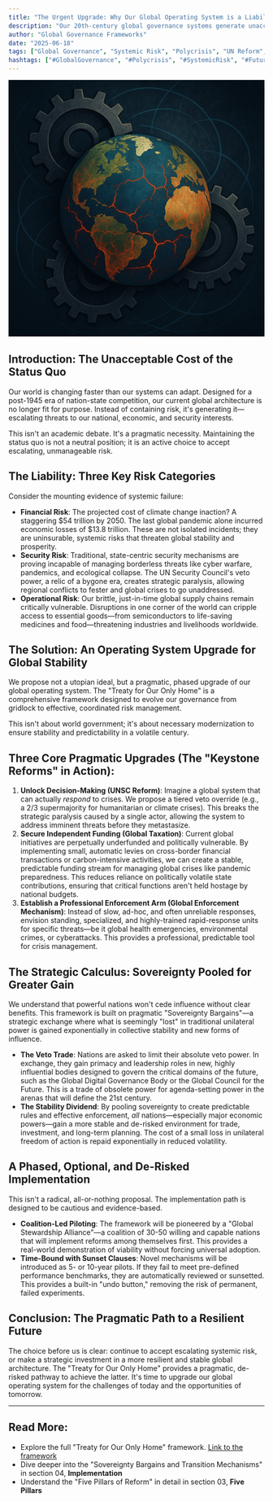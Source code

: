 ```yaml
---
title: "The Urgent Upgrade: Why Our Global Operating System is a Liability (And How to Fix It)"
description: "Our 20th-century global governance systems generate unacceptable systemic risk. Discover how the 'Treaty for Our Only Home' offers a pragmatic, phased upgrade for a more resilient and stable future."
author: "Global Governance Frameworks"
date: "2025-06-18"
tags: ["Global Governance", "Systemic Risk", "Polycrisis", "UN Reform", "Climate Action", "Pandemic Preparedness", "Economic Stability"]
hashtags: ["#GlobalGovernance", "#Polycrisis", "#SystemicRisk", "#FutureIsNow", "#TreatyForOurOnlyHome", "#ClimateAction", "#UNReform"]
---
```


![Systemic Failure](/images/blog/header-post-1-cog-wheel.png)

## Introduction: The Unacceptable Cost of the Status Quo

Our world is changing faster than our systems can adapt. Designed for a post-1945 era of nation-state competition, our current global architecture is no longer fit for purpose. Instead of containing risk, it's generating it—escalating threats to our national, economic, and security interests.

This isn't an academic debate. It's a pragmatic necessity. Maintaining the status quo is not a neutral position; it is an active choice to accept escalating, unmanageable risk.

## The Liability: Three Key Risk Categories

Consider the mounting evidence of systemic failure:

* **Financial Risk**: The projected cost of climate change inaction? A staggering $54 trillion by 2050. The last global pandemic alone incurred economic losses of $13.8 trillion. These are not isolated incidents; they are uninsurable, systemic risks that threaten global stability and prosperity.
* **Security Risk**: Traditional, state-centric security mechanisms are proving incapable of managing borderless threats like cyber warfare, pandemics, and ecological collapse. The UN Security Council's veto power, a relic of a bygone era, creates strategic paralysis, allowing regional conflicts to fester and global crises to go unaddressed.
* **Operational Risk**: Our brittle, just-in-time global supply chains remain critically vulnerable. Disruptions in one corner of the world can cripple access to essential goods—from semiconductors to life-saving medicines and food—threatening industries and livelihoods worldwide.

## The Solution: An Operating System Upgrade for Global Stability

We propose not a utopian ideal, but a pragmatic, phased upgrade of our global operating system. The "Treaty for Our Only Home" is a comprehensive framework designed to evolve our governance from gridlock to effective, coordinated risk management.

This isn't about world government; it's about necessary modernization to ensure stability and predictability in a volatile century.

## Three Core Pragmatic Upgrades (The "Keystone Reforms" in Action):

1.  **Unlock Decision-Making (UNSC Reform)**: Imagine a global system that can actually *respond* to crises. We propose a tiered veto override (e.g., a 2/3 supermajority for humanitarian or climate crises). This breaks the strategic paralysis caused by a single actor, allowing the system to address imminent threats before they metastasize.
2.  **Secure Independent Funding (Global Taxation)**: Current global initiatives are perpetually underfunded and politically vulnerable. By implementing small, automatic levies on cross-border financial transactions or carbon-intensive activities, we can create a stable, predictable funding stream for managing global crises like pandemic preparedness. This reduces reliance on politically volatile state contributions, ensuring that critical functions aren't held hostage by national budgets.
3.  **Establish a Professional Enforcement Arm (Global Enforcement Mechanism)**: Instead of slow, ad-hoc, and often unreliable responses, envision standing, specialized, and highly-trained rapid-response units for specific threats—be it global health emergencies, environmental crimes, or cyberattacks. This provides a professional, predictable tool for crisis management.

## The Strategic Calculus: Sovereignty Pooled for Greater Gain

We understand that powerful nations won't cede influence without clear benefits. This framework is built on pragmatic "Sovereignty Bargains"—a strategic exchange where what is seemingly "lost" in traditional unilateral power is gained exponentially in collective stability and new forms of influence.

* **The Veto Trade**: Nations are asked to limit their absolute veto power. In exchange, they gain primacy and leadership roles in new, highly influential bodies designed to govern the critical domains of the future, such as the Global Digital Governance Body or the Global Council for the Future. This is a trade of obsolete power for agenda-setting power in the arenas that will define the 21st century.
* **The Stability Dividend**: By pooling sovereignty to create predictable rules and effective enforcement, *all* nations—especially major economic powers—gain a more stable and de-risked environment for trade, investment, and long-term planning. The cost of a small loss in unilateral freedom of action is repaid exponentially in reduced volatility.

## A Phased, Optional, and De-Risked Implementation

This isn't a radical, all-or-nothing proposal. The implementation path is designed to be cautious and evidence-based.

* **Coalition-Led Piloting**: The framework will be pioneered by a "Global Stewardship Alliance"—a coalition of 30-50 willing and capable nations that will implement reforms among themselves first. This provides a real-world demonstration of viability without forcing universal adoption.
* **Time-Bound with Sunset Clauses**: Novel mechanisms will be introduced as 5- or 10-year pilots. If they fail to meet pre-defined performance benchmarks, they are automatically reviewed or sunsetted. This provides a built-in "undo button," removing the risk of permanent, failed experiments.

## Conclusion: The Pragmatic Path to a Resilient Future

The choice before us is clear: continue to accept escalating systemic risk, or make a strategic investment in a more resilient and stable global architecture. The "Treaty for Our Only Home" provides a pragmatic, de-risked pathway to achieve the latter. It's time to upgrade our global operating system for the challenges of today and the opportunities of tomorrow.

---

## Read More:

* Explore the full "Treaty for Our Only Home" framework.
[Link to the framework](/frameworks/treaty-for-our-only-home)
* Dive deeper into the "Sovereignty Bargains and Transition Mechanisms" in section 04, **Implementation**
* Understand the "Five Pillars of Reform" in detail in section 03, **Five Pillars**

